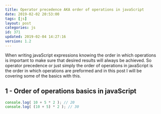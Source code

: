 ```yaml
---
title: Operator precedence AKA order of operations in javaScript
date: 2019-02-02 20:53:00
tags: [js]
layout: post
categories: js
id: 371
updated: 2019-02-04 14:27:16
version: 1.2
---
```


When writing javaScript expressions knowing the order in which operations is important to make sure that desired results will always be achieved. So operator precedence or just simply the order of operations in javaScript is the order in which operations are preformed and in this post I will be covering some of the basics with this.

<!-- more -->

## 1 - Order of operations basics in javaScript

```js
console.log( 10 + 5 * 2 ); // 20
console.log( (10 + 5) * 2 ); // 30
```
